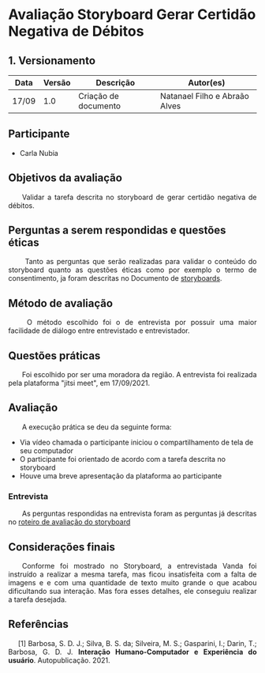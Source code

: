 # Avaliação Storyboard Gerar Certidão Negativa de Débitos
## 1. Versionamento
|Data|Versão|Descrição|Autor(es)
|--|--|--|--|
|17/09|1.0|Criação de documento|Natanael Filho e Abraão Alves| 

## Participante
 - Carla Nubia
## Objetivos da avaliação

<p align = "justify">  &emsp;&emsp;Validar a tarefa descrita no storyboard de gerar certidão negativa de débitos.</p>

## Perguntas a serem respondidas e questões éticas

<p align = "justify">  &emsp;&emsp; Tanto as perguntas que serão realizadas para validar o conteúdo do storyboard  quanto as questões éticas como por exemplo o termo de consentimento, ja foram descritas no Documento de <a href="../../planejamentoAvaliacao">storyboards</a>.</p>

## Método de avaliação 

<p align = "justify">  &emsp;&emsp; O método escolhido foi o de entrevista por possuir uma maior facilidade de diálogo entre entrevistado e entrevistador.</p>

## Questões práticas
<p align = "justify">  &emsp;&emsp;Foi escolhido por ser uma moradora da região. A entrevista foi realizada pela plataforma "jitsi meet", em 17/09/2021.</p>

## Avaliação


<p align = "justify">  &emsp;&emsp;A execução prática se deu da seguinte forma:</p>

- Via vídeo chamada o participante iniciou o compartilhamento de tela de seu computador
- O participante foi orientado de acordo com a tarefa descrita no storyboard
- Houve uma breve apresentação da plataforma ao participante

### Entrevista
<p align = "justify">  &emsp;&emsp;As perguntas respondidas na entrevista foram as perguntas já descritas no <a href="../../planejamentoAvaliacao">roteiro de avaliação do storyboard</a></p>

## Considerações finais

<p align = "justify">  &emsp;&emsp;Conforme foi mostrado no Storyboard, a entrevistada Vanda foi instruído a realizar a mesma tarefa, mas ficou insatisfeita com a falta de imagens e e com uma quantidade de texto muito grande o que acabou dificultando sua interação. Mas fora esses detalhes, ele conseguiu realizar a tarefa desejada. </p>

## Referências

<p style="text-align: justify; text-indent: 20px">[1] Barbosa, S. D. J.; Silva, B. S. da; Silveira, M. S.; Gasparini, I.; Darin, T.; Barbosa, G. D. J. <b>Interação Humano-Computador e Experiência do usuário</b>. Autopublicação. 2021.</p>



